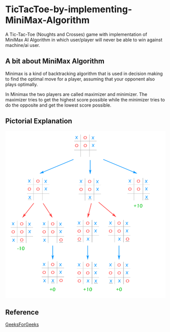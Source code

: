 # TicTacToe-by-implementing-MiniMax-Algorithm
A Tic-Tac-Toe (Noughts and Crosses) game with implementation of MiniMax AI Algorithm in which user/player will never be able to win against machine/ai user.

## A bit about MiniMax Algorithm
Minimax is a kind of backtracking algorithm that is used in decision making to find the optimal move for a player, assuming that your opponent also plays optimally.

In Minimax the two players are called maximizer and minimizer. The maximizer tries to get the highest score possible while the minimizer tries to do the opposite and get the lowest score possible.

## Pictorial Explanation
![MINIMAX](/minimax_vis.png)

## Reference
[GeeksForGeeks](https://www.geeksforgeeks.org/minimax-algorithm-in-game-theory-set-1-introduction/)
